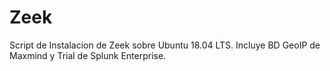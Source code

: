 # Zeek
Script de Instalacion de Zeek sobre Ubuntu 18.04 LTS. Incluye BD GeoIP de Maxmind y Trial de Splunk Enterprise. 
